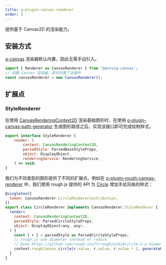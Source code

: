 ```yaml
---
title: g-plugin-canvas-renderer
order: 3
---
```


提供基于 Canvas2D 的渲染能力。

## 安装方式

[g-canvas](/api/renderer/canvas) 渲染器默认内置，因此无需手动引入。

```js
import { Renderer as CanvasRenderer } from '@antv/g-canvas';
// 创建 Canvas 渲染器，其中内置了该插件
const canvasRenderer = new CanvasRenderer();
```

## 扩展点

### StyleRenderer

在使用 [CanvasRenderingContext2D](https://developer.mozilla.org/zh-CN/docs/Web/API/CanvasRenderingContext2D) 渲染基础图形时，在使用 [g-plugin-canvas-path-generator](/plugins/canvas-path-generator) 生成图形路径之后，实现该接口即可完成绘制样式。

```js
export interface StyleRenderer {
    render: (
        context: CanvasRenderingContext2D,
        parsedStyle: ParsedBaseStyleProps,
        object: DisplayObject,
        renderingService: RenderingService,
    ) => void;
}
```

我们为不同类型的图形提供了不同的扩展点。例如在 [g-plugin-rough-canvas-renderer](/plugins/rough-canvas-renderer) 中，我们使用 rough.js 提供的 API 为 [Circle](/api/basic/circle) 增加手绘风格的样式：

```js
@singleton({
  token: CanvasRenderer.CircleRendererContribution,
})
export class CircleRenderer implements CanvasRenderer.StyleRenderer {
  render(
    context: CanvasRenderingContext2D,
    parsedStyle: ParsedCircleStyleProps,
    object: DisplayObject<any, any>,
  ) {
    const { r } = parsedStyle as ParsedCircleStyleProps;
    // rough.js use diameter instead of radius
    // @see https://github.com/rough-stuff/rough/wiki#circle-x-y-diameter--options
    context.roughCanvas.circle(r.value, r.value, r.value * 2, generateRoughOptions(object));
  }
}
```
